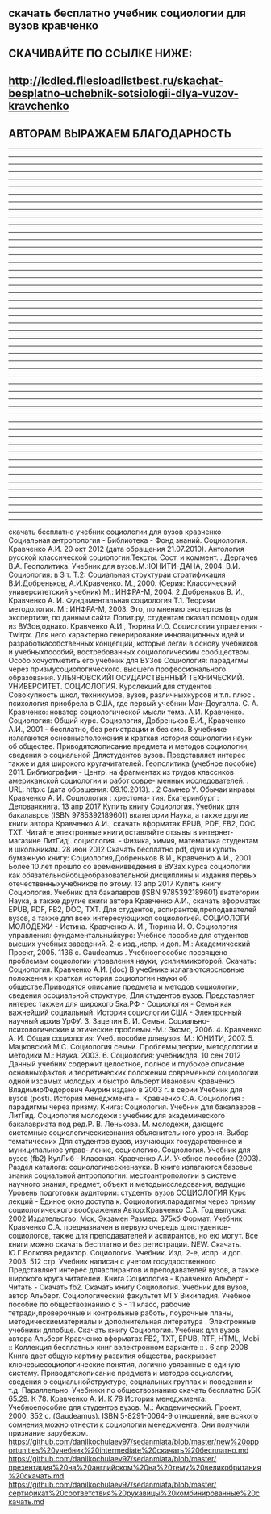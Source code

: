 скачать бесплатно учебник социологии для вузов кравченко
--------------------------------------------------
СКАЧИВАЙТЕ ПО ССЫЛКЕ НИЖЕ:
--------------------------------------------------
http://lcdled.filesloadlistbest.ru/skachat-besplatno-uchebnik-sotsiologii-dlya-vuzov-kravchenko
--------------------------------------------------
АВТОРАМ ВЫРАЖАЕМ БЛАГОДАРНОСТЬ
--------------------------------------------------
--------------------------------------------------
--------------------------------------------------
--------------------------------------------------
--------------------------------------------------
--------------------------------------------------
--------------------------------------------------
--------------------------------------------------
--------------------------------------------------
--------------------------------------------------
--------------------------------------------------
--------------------------------------------------
--------------------------------------------------
--------------------------------------------------
--------------------------------------------------
--------------------------------------------------
--------------------------------------------------
--------------------------------------------------
--------------------------------------------------
--------------------------------------------------
--------------------------------------------------
--------------------------------------------------
--------------------------------------------------
--------------------------------------------------
--------------------------------------------------
--------------------------------------------------
--------------------------------------------------
--------------------------------------------------
--------------------------------------------------
--------------------------------------------------
--------------------------------------------------
--------------------------------------------------
--------------------------------------------------
--------------------------------------------------
--------------------------------------------------
--------------------------------------------------
--------------------------------------------------
--------------------------------------------------
--------------------------------------------------
--------------------------------------------------
--------------------------------------------------
--------------------------------------------------
--------------------------------------------------
--------------------------------------------------
--------------------------------------------------
--------------------------------------------------
--------------------------------------------------
--------------------------------------------------
--------------------------------------------------
--------------------------------------------------
--------------------------------------------------
скачать бесплатно учебник социологии для вузов кравченко Социальная антропология - Библиотека - Фонд знаний. Социология. Кравченко А.И. 20 окт 2012  (дата обращения 21.07.2010). Антология русской классической социологии:Тексты. Сост. и коммент. . Дергачев В.А. Геополитика. Учебник для вузов.М.:ЮНИТИ-ДАНА, 2004.  В.И. Социология: в 3 т. Т.2: Социальная структураи стратификация  В.И.Добреньков, А.И.Кравченко. М., 2000. (Серия: Классический университетский учебник) М.: ИНФРА-М, 2004. 2.Добреньков В. И., Кравченко А. И. Фундаментальная социология Т.1. Теорияи методология. М.: ИНФРА-М, 2003. Это, по мнению экспертов (в экспертизе, по данным сайта Полит.ру, студентам оказал помощь один из ВУЗов,однако. Кравченко А.И., Тюрина И.О. Социология управления  - Twirpx. Для него характерно генерирование инновационных идей и разработкасобственных концепций, которые легли в основу учебников и учебныхпособий, востребованных социологическим сообществом. Особо хочуотметить его учебник для ВУЗов Социология: парадигмы через призмусоциологического. высшего профессионального образования. УЛЬЯНОВСКИЙГОСУДАРСТВЕННЫЙ ТЕХНИЧЕСКИЙ. УНИВЕРСИТЕТ. СОЦИОЛОГИЯ. Курслекций для студентов . Совокупность школ, техникумов, вузов, различныхкурсов и т.п. плюс . психология приобрела в США, где первый учебник Мак-Доугалла. С. А. Кравченко: новатор социологической мысли  тема. А.И. Кравченко. Социология: Общий курс. Социология, Добреньков В.И., Кравченко А.И., 2001 -
бесплатно, без регистрации и без смс. В учебнике излагаются основныеположения и краткая история социологии  науки об обществе. Приводятсяописание предмета и методов социологии, сведения о социальной  Длястудентов вузов. Представляет интерес также и для широкого кругачитателей. Геополитика (учебное пособие) 2011. Библиография - Центр. на фрагментах из трудов классиков американской социологии и работ совре- менных исследователей. . URL: http:c (дата обращения: 09.10.2013). . 2 Самнер У. Обычаи инравы  Кравченко А. И. Социология : хрестома- тия. Екатеринбург : Деловаякнига. 13 апр 2017  Купить книгу Социология. Учебник для бакалавров (ISBN 9785392189601) вкатегории Наука, а также другие книги автора Кравченко А.И., скачать вформатах EPUB, PDF, FB2, DOC, TXT. Читайте электронные книги,оставляйте отзывы в интернет-магазине ЛитГид!. социология. - Физика, химия, математика студентам и школьникам. 28 июн 2012  Скачать бесплатно pdf, djvu и купить бумажную книгу: Социология,Добреньков В.И., Кравченко А.И., 2001.  Более 10 лет прошло со временивведения в ВУЗах курса социологии как обязательнойобщеобразовательной дисциплины и издания первых отечественныхучебников по этому. 13 апр 2017  Купить книгу Социология. Учебник для бакалавров (ISBN 9785392189601) вкатегории Наука, а также другие книги автора Кравченко А.И., скачать вформатах EPUB, PDF, FB2, DOC, TXT.  Для студентов, аспирантов,преподавателей вузов, а также для всех интересующихся социологией. СОЦИОЛОГИ МОЛОДЕЖИ - Истина. Кравченко А. И., Тюрина И. О. Социология управления: фундаментальныйкурс: Учебное пособие для студентов высших учебных заведений. 2-е изд.,испр. и доп. М.: Академический Проект, 2005. 1136 с. Gaudeamus . Учебноепособие посвящено проблемам социологии управления науки, усилиямикоторой. Скачать: Социология. Кравченко А.И. (doc)  В учебнике излагаютсяосновные положения и краткая история социологии  науки об обществе.Приводятся описание предмета и методов социологии, сведения осоциальной структуре,  Для студентов вузов. Представляет интерес такжеи для широкого
5ка.РФ - Социология - Семья как важнейший социальный. История социологии США - Электронный научный архив УрФУ. 3. Зацепин В. И. Семья. Социально-психологические и этические проблемы.-М.: Эксмо, 2006. 4. Кравченко А. И. Общая социология: Учеб. пособие длявузов.  М.: ЮНИТИ, 2007. 5. Мацковский М.С. Социология семьи. Проблемы,теории, методологии и методики  М.: Наука. 2003. 6. Социология: учебникдля. 10 сен 2012  Данный учебник содержит целостное, полное и глубокое описание основныхфактов и теоретических положений современной социологии одной изсамых молодых и быстро  Альберт Иванович Кравченко ВладимирФедорович Анурин  издано в 2003 г. в серии Учебник для вузов (post). История менеджмента -. Кравченко С.А. Cоциология : парадигмы через призму. Книга: Социология. Учебник для бакалавров  - ЛитГид. Социология молодежи : учебник для академического бакалавриата  под ред.Р. В. Ленькова.  М.  молодежи, дающего системные социологическиезнания объяснительного уровня. Выбор тематических  Для студентов вузов, изучающих государственное и муниципальное управ- ление, социологию. Социология. Учебник для вузов (fb2)  КулЛиб - Классная. Кравченко А.И. Учебное пособие (2003). Раздел каталога: социологическиенауки. В книге излагаются базовые знания социальной антропологии: местоантропологии в системе научного знания, предмет, объект и методыисследования, ведущие  Уровень подготовки аудитории: студенты вузов
СОЦИОЛОГИЯ Курс лекций - Единое окно доступа к. Социология:парадигмы через призму социологического воображения Автор:Кравченко С.А. Год выпуска: 2002 Издательство: Мск, Экзамен Размер: 375кб Формат:  Учебник Кравченко С.А. предназначен в первую очередь длястудентов-социологов, также для преподавателей и аспирантов, но ею могут. Все книги можно скачать бесплатно и без регистрации. NEW.  Скачать. Ю.Г.Волкова редактор. Социология. Учебник. Изд. 2-е, испр. и доп. 2003. 512 стр. Учебник написан с учетом государственного  Представляет интерес дляаспирантов и преподавателей вузов, а также широкого круга читателей. Книга Социология - Кравченко Альберт - Читать - Скачать fb2. Скачать книгу Социология. Учебник для вузов, автор Альберт. Социологический факультет МГУ  Википедия. Учебное пособие по обществознанию с 5 - 11 класс, рабочие тетради,проверочные и контрольные работы, поурочные планы, методическиематериалы и дополнительная литература . Электронные учебники дляобще. Скачать книгу Социология. Учебник для вузов автора Альберт Кравченко вформатах FB2, TXT, EPUB, RTF, HTML, Mobi :: Коллекция бесплатных книг вэлектронном варианте :: . 6 апр 2008  Книга дает общую картину развития общества, раскрывает ключевыесоциологические понятия, логично увязанные в единую систему. Приводятсяописание предмета и методов социологии, сведения о социальнойструктуре, социальных группах и поведении и т.д. Параллельно. Учебники по обществознанию скачать бесплатно
ББК 65.29. К 78. Кравченко А. И. К 78 История менеджмента: Учебноепособие для студентов вузов. М.: Академический. Проект, 2000.  352 с. (Gaudeamus). ISBN 5-8291-0064-9  отношений, вне всякого сомнения,можно отнести к социологии менеджмента. Они получили признание зарубежом.
https://github.com/danilkochulaev97/sedanmiata/blob/master/new%20opportunities%20учебник%20intermediate%20скачать%20бесплатно.md
https://github.com/danilkochulaev97/sedanmiata/blob/master/презентация%20на%20английском%20на%20тему%20великобритания%20скачать.md
https://github.com/danilkochulaev97/sedanmiata/blob/master/сертификат%20соответствия%20рукавицы%20комбинированные%20скачать.md
